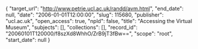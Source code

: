 {
  "target_url": "http://www.petrie.ucl.ac.uk/randd/avm.html", 
  "end_date": null, 
  "date": "2006-01-01T12:00:00", 
  "slug": 115680, 
  "publisher": "ucl.ac.uk", 
  "open_access": true, 
  "npld": false, 
  "title": "Accessing the Virtual Museum", 
  "subjects": [], 
  "collections": [], 
  "record_id": "20060101T120000/f8szXd8WhhO/ZrB9jT3fBw==", 
  "scope": "root", 
  "start_date": null
}

